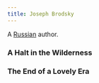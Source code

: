 ```yaml
---
title: Joseph Brodsky
---
```


A [Russian](../index.html) author.

### A Halt in the Wilderness

### The End of a Lovely Era
